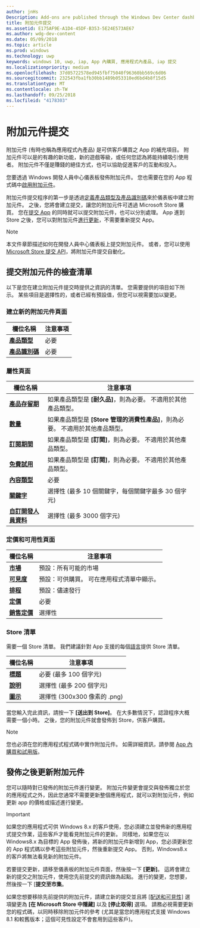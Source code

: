 ```yaml
---
author: jnHs
Description: Add-ons are published through the Windows Dev Center dashboard.
title: 附加元件提交
ms.assetid: E175AF9E-A1D4-45DF-B353-5E24E573AE67
ms.author: wdg-dev-content
ms.date: 05/09/2018
ms.topic: article
ms.prod: windows
ms.technology: uwp
keywords: windows 10, uwp, iap, App 內購買, 應用程式內產品, iap 提交
ms.localizationpriority: medium
ms.openlocfilehash: 37d05722578ed945fbf75040f96360bb569c6d06
ms.sourcegitcommit: 232543fba1fb30bb1489b053310ed6bd4b8f15d5
ms.translationtype: MT
ms.contentlocale: zh-TW
ms.lasthandoff: 09/25/2018
ms.locfileid: "4178303"
---
```

# <a name="add-on-submissions"></a>附加元件提交

附加元件 (有時也稱為應用程式內產品) 是可供客戶購買之 App 的補充項目。 附加元件可以是的有趣的新功能，新的遊戲等級，或任何您認為將能持續吸引使用者。 附加元件不僅是賺錢的絕佳方式，也可以協助促進客戶的互動和投入。

您要透過 Windows 開發人員中心儀表板發佈附加元件。 您也需要在您的 App 程式碼中[啟用附加元件](../monetize/in-app-purchases-and-trials.md)。

附加元件提交程序的第一步是透過[定義產品類型及產品識別碼](set-your-add-on-product-id.md)來於儀表板中建立附加元件。 之後，您將會建立提交，讓您的附加元件可透過 Microsoft Store 購買。 您在[提交 App](app-submissions.md) 的同時就可以提交附加元件，也可以分別處理。 App 進到 Store 之後，您可以對附加元件[進行更新](#updating-an-add-on-after-publication)，不需要重新提交 App。

> [!NOTE]
> 本文件章節描述如何在開發人員中心儀表板上提交附加元件。 或者，您可以使用 [Microsoft Store 提交 API](../monetize/create-and-manage-submissions-using-windows-store-services.md)，將附加元件提交自動化。


## <a name="checklist-for-submitting-an-add-on"></a>提交附加元件的檢查清單

以下是您在建立附加元件提交時提供之資訊的清單。 您需要提供的項目如下所示。 某些項目是選擇性的，或者已經有預設值，但您可以視需要加以變更。


### <a name="create-a-new-add-on-page"></a>建立新的附加元件頁面

| 欄位名稱                    | 注意事項                            |
|-------------------------------|----------------------------------|
| [**產品類型**](set-your-add-on-product-id.md#product-type)      | 必要 |  
| [**產品識別碼**](set-your-add-on-product-id.md#product-id)          | 必要 |        


### <a name="properties-page"></a>屬性頁面

| 欄位名稱                    | 注意事項                              |   
|-------------------------------|------------------------------------|
| [**產品存留期**](enter-add-on-properties.md#product-lifetime)  | 如果產品類型是 **\[耐久品\]**，則為必要。 不適用於其他產品類型。 |
| [**數量**](enter-add-on-properties.md#quantity)  | 如果產品類型是 **\[Store 管理的消費性產品\]**，則為必要。 不適用於其他產品類型。 |
| [**訂閱期間**](enter-add-on-properties.md#subscription-period)          | 如果產品類型是 **\[訂閱\]**，則為必要。 不適用於其他產品類型。       |  
| [**免費試用**](enter-add-on-properties.md#free-trial)          | 如果產品類型是 **\[訂閱\]**，則為必要。 不適用於其他產品類型。       |
| [**內容類型**](enter-add-on-properties.md#content-type)          | 必要    |               
| [**關鍵字**](enter-add-on-properties.md#keywords)                  | 選擇性 (最多 10 個關鍵字，每個關鍵字最多 30 個字元) |
| [**自訂開發人員資料**](enter-add-on-properties.md#custom-developer-data)   | 選擇性 (最多 3000 個字元)            |


### <a name="pricing-and-availability-page"></a>定價和可用性頁面

| 欄位名稱                    | 注意事項                                       |
|-------------------------------|---------------------------------------------|
| [**市場**](set-add-on-pricing-and-availability.md#markets)  | 預設：所有可能的市場 |
| [**可見度**](set-add-on-pricing-and-availability.md#visibility)   | 預設：可供購買。 可在應用程式清單中顯示。 |
| [**排程**](set-add-on-pricing-and-availability.md#schedule)    | 預設：儘速發行
| [**定價**](set-add-on-pricing-and-availability.md#pricing)                | 必要                                    |
| [**銷售定價**](put-apps-and-add-ons-on-sale.md)               | 選擇性                    |


### <a name="store-listings"></a>Store 清單

需要一個 Store 清單。 我們建議針對 App 支援的每個[語言](create-add-on-store-listings.md#store-listing-languages)提供 Store 清單。

| 欄位名稱                    | 注意事項                                       |
|-------------------------------|---------------------------------------------|
| [**標題**](create-add-on-store-listings.md#title)                    | 必要 (最多 100 個字元)           |
| [**說明**](create-add-on-store-listings.md#description)       | 選擇性 (最多 200 個字元)            |
| [**圖示**](create-add-on-store-listings.md#icon)                    | 選擇性 (300x300 像素的 .png)            |


當您輸入完此資訊，請按一下 **\[送出到 Store\]**。 在大多數情況下，認證程序大概需要一個小時。 之後，您的附加元件就會發佈到 Store，供客戶購買。

> [!NOTE]
> 您也必須在您的應用程式程式碼中實作附加元件。 如需詳細資訊，請參閱 [App 內購買和試用版](../monetize/in-app-purchases-and-trials.md)。


## <a name="updating-an-add-on-after-publication"></a>發佈之後更新附加元件

您可以隨時對已發佈的附加元件進行變更。 附加元件變更會提交與發佈獨立於您的應用程式之外，因此您通常不需要更新整個應用程式，就可以對附加元件，例如更新 app 的價格或描述進行變更。

> [!IMPORTANT]
> 如果您的應用程式可供 Windows 8.x 的客戶使用，您必須建立並發佈新的應用程式提交作業，這些客戶才能看見附加元件的更新。 同樣地，如果您在以 Windows8.x 為目標的 App 發佈後，將新的附加元件新增到 App，您必須更新您的 App 程式碼以參考這些附加元件，然後重新提交 App。 否則，Windows8.x 的客戶將無法看見新的附加元件。

若要提交更新，請移至儀表板的附加元件頁面，然後按一下 **\[更新\]**。 這將會建立新的提交之附加元件，使用您先前提交的資訊做為起點。 進行的變更，您想要，然後按一下 [**提交至市集**。

如果您想要移除先前提供的附加元件，請建立新的提交並且將 [\[配送和可見性\]](set-add-on-pricing-and-availability.md) 選項變更為 **\[在 Microsoft Store 中隱藏\]** 以及 **\[停止取得\]** 選項。 請務必視需要更新您的程式碼，以同時移除附加元件的參考 (尤其是當您的應用程式支援 Windows 8.1 和較舊版本；這個可見性設定不會套用到這些客戶)。
